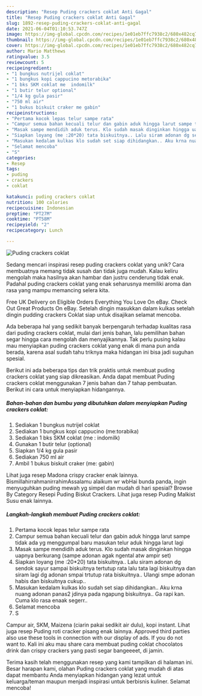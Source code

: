 ```yaml
---
description: "Resep Puding crackers coklat Anti Gagal"
title: "Resep Puding crackers coklat Anti Gagal"
slug: 1892-resep-puding-crackers-coklat-anti-gagal
date: 2021-06-04T01:10:53.747Z
image: https://img-global.cpcdn.com/recipes/1e01eb7ffc7938c2/680x482cq70/puding-crackers-coklat-foto-resep-utama.jpg
thumbnail: https://img-global.cpcdn.com/recipes/1e01eb7ffc7938c2/680x482cq70/puding-crackers-coklat-foto-resep-utama.jpg
cover: https://img-global.cpcdn.com/recipes/1e01eb7ffc7938c2/680x482cq70/puding-crackers-coklat-foto-resep-utama.jpg
author: Mario Matthews
ratingvalue: 3.5
reviewcount: 5
recipeingredient:
- "1 bungkus nutrijel coklat"
- "1 bungkus kopi cappucino metorabika"
- "1 bks SKM coklat me  indomilk"
- "1 butir telur optional"
- "1/4 kg gula pasir"
- "750 ml air"
- "1 bukus biskuit craker me gabin"
recipeinstructions:
- "Pertama kocok lepas telur sampe rata"
- "Campur semua bahan kecuali telur dan gabin aduk hingga larut sampe tidak ada yg menggumpal baru masukan telur aduk hingga larut lagi"
- "Masak sampe mendidih aduk terus. Klo sudah masak dinginkan hingga uapnya berkurang (sampe adonan agak ngental atw ampir set)"
- "Siapkan loyang (me :20*20) tata biskuitnya.. Lalu siram adonan dg sendok sayur sampai biskuitnya tertutup rata lalu tata lagi biskuitnya dan siram lagi dg adonan smpai trtutup rata biskuitnya.. Ulangi smpe adonan habis dan biskuitnya cukup.."
- "Masukan kedalam kulkas klo sudah set siap dihidangkan.. Aku krna nuang adonan panas2 jdinya pada ngapung biskuitnya.. Ga rapi kan. Cuma klo rasa enaak segerr.."
- "Selamat mencoba"
- "S"
categories:
- Resep
tags:
- puding
- crackers
- coklat

katakunci: puding crackers coklat 
nutrition: 100 calories
recipecuisine: Indonesian
preptime: "PT27M"
cooktime: "PT58M"
recipeyield: "2"
recipecategory: Lunch

---
```



![Puding crackers coklat](https://img-global.cpcdn.com/recipes/1e01eb7ffc7938c2/680x482cq70/puding-crackers-coklat-foto-resep-utama.jpg)

Sedang mencari inspirasi resep puding crackers coklat yang unik? Cara membuatnya memang tidak susah dan tidak juga mudah. Kalau keliru mengolah maka hasilnya akan hambar dan justru cenderung tidak enak. Padahal puding crackers coklat yang enak seharusnya memiliki aroma dan rasa yang mampu memancing selera kita.

Free UK Delivery on Eligible Orders Everything You Love On eBay. Check Out Great Products On eBay. Setelah dingin masukkan dalam kulkas setelah dingin pudding crackers Coklat siap untuk disajikan selamat mencoba.

Ada beberapa hal yang sedikit banyak berpengaruh terhadap kualitas rasa dari puding crackers coklat, mulai dari jenis bahan, lalu pemilihan bahan segar hingga cara mengolah dan menyajikannya. Tak perlu pusing kalau mau menyiapkan puding crackers coklat yang enak di mana pun anda berada, karena asal sudah tahu triknya maka hidangan ini bisa jadi suguhan spesial.


Berikut ini ada beberapa tips dan trik praktis untuk membuat puding crackers coklat yang siap dikreasikan. Anda dapat membuat Puding crackers coklat menggunakan 7 jenis bahan dan 7 tahap pembuatan. Berikut ini cara untuk menyiapkan hidangannya.

<!--inarticleads1-->

##### Bahan-bahan dan bumbu yang dibutuhkan dalam menyiapkan Puding crackers coklat:

1. Sediakan 1 bungkus nutrijel coklat
1. Sediakan 1 bungkus kopi cappucino (me:torabika)
1. Sediakan 1 bks SKM coklat (me : indomilk)
1. Gunakan 1 butir telur (optional)
1. Siapkan 1/4 kg gula pasir
1. Sediakan 750 ml air
1. Ambil 1 bukus biskuit craker (me: gabin)


Lihat juga resep Madona crispy cracker enak lainnya. BismillahirrahmanirrahimAssalamu alaikum wr wbHai bunda panda, ingin menyuguhkan puding mewah yg simpel dan mudah di hari spesial? Browse By Category Resepi Puding Biskut Crackers. Lihat juga resep Puding Malkist Susu enak lainnya. 

<!--inarticleads2-->

##### Langkah-langkah membuat Puding crackers coklat:

1. Pertama kocok lepas telur sampe rata
1. Campur semua bahan kecuali telur dan gabin aduk hingga larut sampe tidak ada yg menggumpal baru masukan telur aduk hingga larut lagi
1. Masak sampe mendidih aduk terus. Klo sudah masak dinginkan hingga uapnya berkurang (sampe adonan agak ngental atw ampir set)
1. Siapkan loyang (me :20*20) tata biskuitnya.. Lalu siram adonan dg sendok sayur sampai biskuitnya tertutup rata lalu tata lagi biskuitnya dan siram lagi dg adonan smpai trtutup rata biskuitnya.. Ulangi smpe adonan habis dan biskuitnya cukup..
1. Masukan kedalam kulkas klo sudah set siap dihidangkan.. Aku krna nuang adonan panas2 jdinya pada ngapung biskuitnya.. Ga rapi kan. Cuma klo rasa enaak segerr..
1. Selamat mencoba
1. S


Campur air, SKM, Maizena (ciarin pakai sedikit air dulu), kopi instant. Lihat juga resep Puding roti cracker pisang enak lainnya. Approved third parties also use these tools in connection with our display of ads. If you do not want to. Kali ini aku mau share cara membuat puding coklat chocolatos drink dan crispy crackers yang pasti segar bangeeeet, di jamin. 

Terima kasih telah menggunakan resep yang kami tampilkan di halaman ini. Besar harapan kami, olahan Puding crackers coklat yang mudah di atas dapat membantu Anda menyiapkan hidangan yang lezat untuk keluarga/teman maupun menjadi inspirasi untuk berbisnis kuliner. Selamat mencoba!
